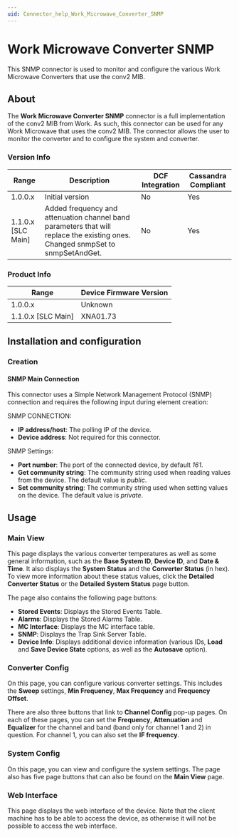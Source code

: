 ```yaml
---
uid: Connector_help_Work_Microwave_Converter_SNMP
---
```


# Work Microwave Converter SNMP

This SNMP connector is used to monitor and configure the various Work Microwave Converters that use the conv2 MIB.

## About

The **Work Microwave Converter SNMP** connector is a full implementation of the conv2 MIB from Work. As such, this connector can be used for any Work Microwave that uses the conv2 MIB.
The connector allows the user to monitor the converter and to configure the system and converter.

### Version Info

| **Range**     | **Description**                                                                                                                | **DCF Integration** | **Cassandra Compliant** |
|----------------------|--------------------------------------------------------------------------------------------------------------------------------|---------------------|-------------------------|
| 1.0.0.x              | Initial version                                                                                                                | No                  | Yes                     |
| 1.1.0.x \[SLC Main\] | Added frequency and attenuation channel band parameters that will replace the existing ones. Changed snmpSet to snmpSetAndGet. | No                  | Yes                     |

### Product Info

| **Range**     | **Device Firmware Version** |
|----------------------|-----------------------------|
| 1.0.0.x              | Unknown                     |
| 1.1.0.x \[SLC Main\] | XNA01.73                    |

## Installation and configuration

### Creation

#### SNMP Main Connection

This connector uses a Simple Network Management Protocol (SNMP) connection and requires the following input during element creation:

SNMP CONNECTION:

- **IP address/host**: The polling IP of the device.
- **Device address**: Not required for this connector.

SNMP Settings:

- **Port number**: The port of the connected device, by default *161*.
- **Get community string**: The community string used when reading values from the device. The default value is *public*.
- **Set community string**: The community string used when setting values on the device. The default value is *private*.

## Usage

### Main View

This page displays the various converter temperatures as well as some general information, such as the **Base System ID**, **Device ID**, and **Date & Time**. It also displays the **System Status** and the **Converter Status** (in hex). To view more information about these status values, click the **Detailed Converter Status** or the **Detailed System Status** page button.

The page also contains the following page buttons:

- **Stored Events**: Displays the Stored Events Table.
- **Alarms**: Displays the Stored Alarms Table.
- **MC Interface**: Displays the MC interface table.
- **SNMP**: Displays the Trap Sink Server Table.
- **Device Info**: Displays additional device information (various IDs, **Load** and **Save Device State** options, as well as the **Autosave** option).

### Converter Config

On this page, you can configure various converter settings. This includes the **Sweep** settings, **Min Frequency**, **Max Frequency** and **Frequency Offset**.

There are also three buttons that link to **Channel Config** pop-up pages. On each of these pages, you can set the **Frequency**, **Attenuation** and **Equalizer** for the channel and band (band only for channel 1 and 2) in question. For channel 1, you can also set the **IF frequency**.

### System Config

On this page, you can view and configure the system settings. The page also has five page buttons that can also be found on the **Main View** page.

### Web Interface

This page displays the web interface of the device. Note that the client machine has to be able to access the device, as otherwise it will not be possible to access the web interface.
